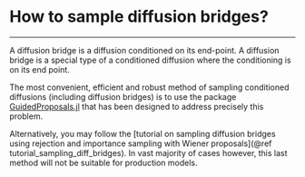 # How to sample diffusion bridges?
***
A diffusion bridge is a diffusion conditioned on its end-point. A diffusion bridge is a special type of a conditioned diffusion where the conditioning is on its end point.

The most convenient, efficient and robust method of sampling conditioned diffusions (including diffusion bridges) is to use the package [GuidedProposals.jl](https://juliadiffusionbayes.github.io/GuidedProposals.jl/dev/) that has been designed to address precisely this problem.

Alternatively, you may follow the [tutorial on sampling diffusion bridges using  rejection and importance sampling with Wiener proposals](@ref tutorial_sampling_diff_bridges). In vast majority of cases however, this last method will not be suitable for production models.
